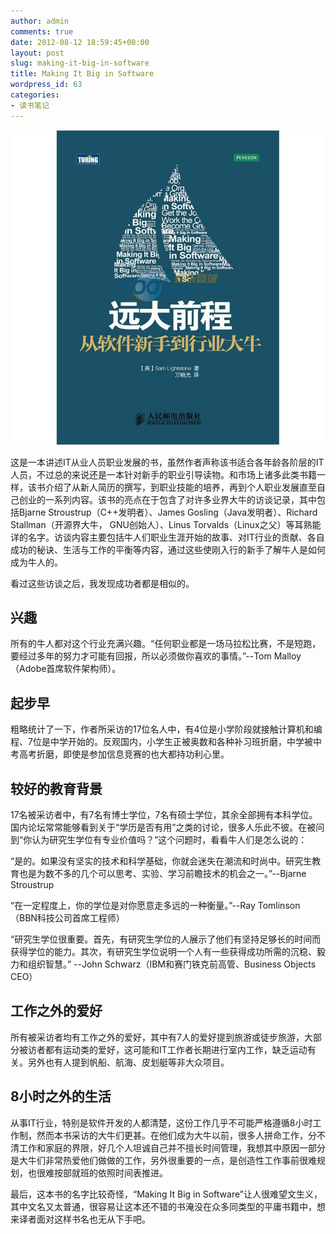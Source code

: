 ```yaml
---
author: admin
comments: true
date: 2012-08-12 18:59:45+00:00
layout: post
slug: making-it-big-in-software
title: Making It Big in Software
wordpress_id: 63
categories:
- 读书笔记
---
```


![making_it_big](/images/making_it_big/making_it_big.jpeg)

这是一本讲述IT从业人员职业发展的书，虽然作者声称该书适合各年龄各阶层的IT人员，不过总的来说还是一本针对新手的职业引导读物。和市场上诸多此类书籍一样，该书介绍了从新人简历的撰写，到职业技能的培养，再到个人职业发展直至自己创业的一系列内容。该书的亮点在于包含了对许多业界大牛的访谈记录，其中包括Bjarne Stroustrup（C++发明者）、James Gosling（Java发明者）、Richard Stallman（开源界大牛， GNU创始人）、Linus Torvalds（Linux之父）等耳熟能详的名字。访谈内容主要包括牛人们职业生涯开始的故事、对IT行业的贡献、各自成功的秘诀、生活与工作的平衡等内容，通过这些使刚入行的新手了解牛人是如何成为牛人的。

看过这些访谈之后，我发现成功者都是相似的。




## **兴趣**


所有的牛人都对这个行业充满兴趣。“任何职业都是一场马拉松比赛，不是短跑，要经过多年的努力才可能有回报，所以必须做你喜欢的事情。”--Tom Malloy（Adobe首席软件架构师）。




## **起步早**


粗略统计了一下，作者所采访的17位名人中，有4位是小学阶段就接触计算机和编程、7位是中学开始的。反观国内，小学生正被奥数和各种补习班折磨，中学被中考高考折磨，即使是参加信息竞赛的也大都持功利心里。




## **较好的教育背景**


17名被采访者中，有7名有博士学位，7名有硕士学位，其余全部拥有本科学位。国内论坛常常能够看到关于“学历是否有用”之类的讨论，很多人乐此不彼。在被问到“你认为研究生学位有专业价值吗？”这个问题时，看看牛人们是怎么说的：

“是的。如果没有坚实的技术和科学基础，你就会迷失在潮流和时尚中。研究生教育也是为数不多的几个可以思考、实验、学习前瞻技术的机会之一。”--Bjarne Stroustrup

“在一定程度上，你的学位是对你愿意走多远的一种衡量。”--Ray Tomlinson（BBN科技公司首席工程师）

“研究生学位很重要。首先，有研究生学位的人展示了他们有坚持足够长的时间而获得学位的能力。其次，有研究生学位说明一个人有一些获得成功所需的沉稳、毅力和组织智慧。” --John Schwarz（IBM和赛门铁克前高管、Business Objects CEO）




## **工作之外的爱好**


所有被采访者均有工作之外的爱好，其中有7人的爱好提到旅游或徒步旅游，大部分被访者都有运动类的爱好，这可能和IT工作者长期进行室内工作，缺乏运动有关。另外也有人提到帆船、航海、皮划艇等非大众项目。




## **8小时之外的生活**


从事IT行业，特别是软件开发的人都清楚，这份工作几乎不可能严格遵循8小时工作制，然而本书采访的大牛们更甚。在他们成为大牛以前，很多人拼命工作，分不清工作和家庭的界限，好几个人坦诚自己并不擅长时间管理，我想其中原因一部分是大牛们非常热爱他们做做的工作，另外很重要的一点，是创造性工作事前很难规划，也很难按部就班的依照时间表推进。



最后，这本书的名字比较奇怪，“Making It Big in Software”让人很难望文生义，其中文名又太普通，很容易让这本还不错的书淹没在众多同类型的平庸书籍中，想来译者面对这样书名也无从下手吧。
